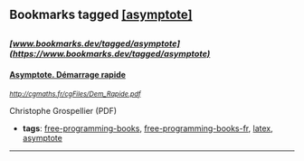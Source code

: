 ## Bookmarks tagged [[asymptote]](https://www.bookmarks.dev?q=[asymptote])

_<sup><sup>[www.bookmarks.dev/tagged/asymptote](https://www.bookmarks.dev/tagged/asymptote)</sup></sup>_
---
#### [Asymptote. Démarrage rapide](http://cgmaths.fr/cgFiles/Dem_Rapide.pdf)
_<sup>http://cgmaths.fr/cgFiles/Dem_Rapide.pdf</sup>_

Christophe Grospellier (PDF)
* **tags**: [free-programming-books](../tagged/free-programming-books.md), [free-programming-books-fr](../tagged/free-programming-books-fr.md), [latex](../tagged/latex.md), [asymptote](../tagged/asymptote.md)
---
